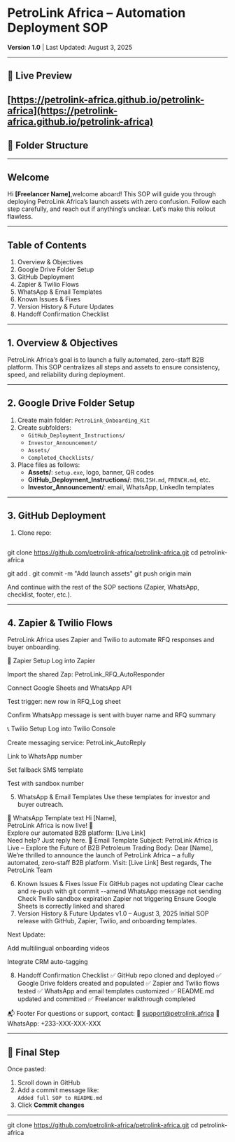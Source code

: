 # PetroLink Africa – Automation Deployment SOP  
**Version 1.0** | Last Updated: August 3, 2025

---

## 🚀 Live Preview  
[https://petrolink-africa.github.io/petrolink-africa](https://petrolink-africa.github.io/petrolink-africa)
---

## 📁 Folder Structure

---

## Welcome  
Hi **[Freelancer Name]**,welcome aboard! This SOP will guide you through deploying PetroLink Africa’s launch assets with zero confusion. Follow each step carefully, and reach out if anything’s unclear. Let’s make this rollout flawless.

---

## Table of Contents  
1. Overview & Objectives  
2. Google Drive Folder Setup  
3. GitHub Deployment  
4. Zapier & Twilio Flows  
5. WhatsApp & Email Templates  
6. Known Issues & Fixes  
7. Version History & Future Updates  
8. Handoff Confirmation Checklist  

---

## 1. Overview & Objectives  
PetroLink Africa’s goal is to launch a fully automated, zero-staff B2B platform. This SOP centralizes all steps and assets to ensure consistency, speed, and reliability during deployment.

---

## 2. Google Drive Folder Setup  
1. Create main folder: `PetroLink_Onboarding_Kit`  
2. Create subfolders:  
   - `GitHub_Deployment_Instructions/`  
   - `Investor_Announcement/`  
   - `Assets/`  
   - `Completed_Checklists/`  
3. Place files as follows:  
   - **Assets/**: `setup.exe`, logo, banner, QR codes  
   - **GitHub_Deployment_Instructions/**: `ENGLISH.md`, `FRENCH.md`, etc.  
   - **Investor_Announcement/**: email, WhatsApp, LinkedIn templates  

---

## 3. GitHub Deployment  
1. Clone repo:  
   ```bash
git clone https://github.com/petrolink-africa/petrolink-africa.git
   cd petrolink-africa
   
   git add .
git commit -m "Add launch assets"
git push origin main


And continue with the rest of the SOP sections (Zapier, WhatsApp, checklist, footer, etc.).

---

## 4. Zapier & Twilio Flows
PetroLink Africa uses Zapier and Twilio to automate RFQ responses and buyer onboarding.

🔧 Zapier Setup
Log into Zapier

Import the shared Zap: PetroLink_RFQ_AutoResponder

Connect Google Sheets and WhatsApp API

Test trigger: new row in RFQ_Log sheet

Confirm WhatsApp message is sent with buyer name and RFQ summary

📞 Twilio Setup
Log into Twilio Console

Create messaging service: PetroLink_AutoReply

Link to WhatsApp number

Set fallback SMS template

Test with sandbox number

5. WhatsApp & Email Templates
Use these templates for investor and buyer outreach.

📱 WhatsApp Template
text
Hi [Name],  
PetroLink Africa is now live! 🚀  
Explore our automated B2B platform: [Live Link]  
Need help? Just reply here.
📧 Email Template
Subject: PetroLink Africa is Live – Explore the Future of B2B Petroleum Trading Body: Dear [Name], We’re thrilled to announce the launch of PetroLink Africa – a fully automated, zero-staff B2B platform. Visit: [Live Link] Best regards, The PetroLink Team

6. Known Issues & Fixes
Issue	Fix
GitHub pages not updating	Clear cache and re-push with git commit --amend
WhatsApp message not sending	Check Twilio sandbox expiration
Zapier not triggering	Ensure Google Sheets is correctly linked and shared
7. Version History & Future Updates
v1.0 – August 3, 2025 Initial SOP release with GitHub, Zapier, Twilio, and onboarding templates.

Next Update:

Add multilingual onboarding videos

Integrate CRM auto-tagging

8. Handoff Confirmation Checklist
✅ GitHub repo cloned and deployed ✅ Google Drive folders created and populated ✅ Zapier and Twilio flows tested ✅ WhatsApp and email templates customized ✅ README.md updated and committed ✅ Freelancer walkthrough completed

📬 Footer
For questions or support, contact: 📧 support@petrolink.africa 📱 WhatsApp: +233-XXX-XXX-XXX

-----

## 🔄 Final Step

Once pasted:
1. Scroll down in GitHub
2. Add a commit message like:  
   `Added full SOP to README.md`
3. Click **Commit changes**

---


   git clone https://github.com/petrolink-africa/petrolink-africa.git
   cd petrolink-africa
